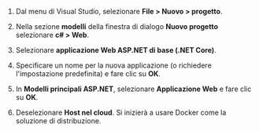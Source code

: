 1. Dal menu di Visual Studio, selezionare **File > Nuovo > progetto**.

1. Nella sezione **modelli** della finestra di dialogo **Nuovo progetto** selezionare **c# > Web**.

1. Selezionare **applicazione Web ASP.NET di base (.NET Core)**.

1. Specificare un nome per la nuova applicazione (o richiedere l'impostazione predefinita) e fare clic su **OK**.

1. In **Modelli principali ASP.NET**, selezionare **Applicazione Web** e fare clic su **OK**.

1. Deselezionare **Host nel cloud**. Si inizierà a usare Docker come la soluzione di distribuzione.
